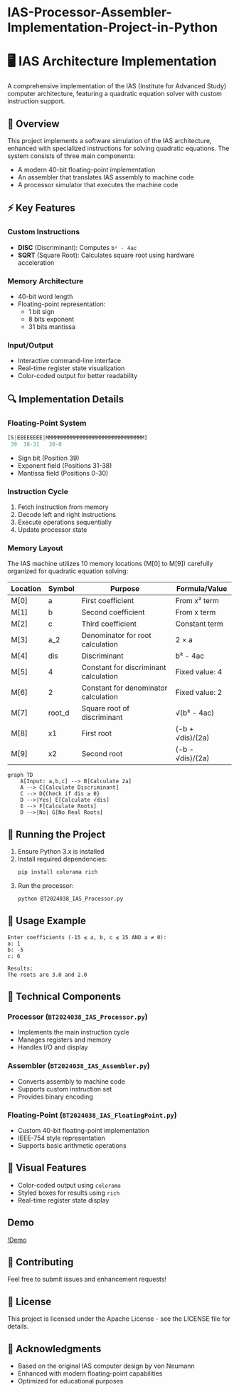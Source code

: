 # IAS-Processor-Assembler-Implementation-Project-in-Python

# 🖥️ IAS Architecture Implementation

A comprehensive implementation of the IAS (Institute for Advanced Study) computer architecture, featuring a quadratic equation solver with custom instruction support.

## 🎯 Overview

This project implements a software simulation of the IAS architecture, enhanced with specialized instructions for solving quadratic equations. The system consists of three main components:
- A modern 40-bit floating-point implementation
- An assembler that translates IAS assembly to machine code
- A processor simulator that executes the machine code

## ⚡ Key Features

### Custom Instructions
- **DISC** (Discriminant): Computes `b² - 4ac`
- **SQRT** (Square Root): Calculates square root using hardware acceleration

### Memory Architecture
- 40-bit word length
- Floating-point representation:
  - 1 bit sign
  - 8 bits exponent
  - 31 bits mantissa

### Input/Output
- Interactive command-line interface
- Real-time register state visualization
- Color-coded output for better readability

## 🔍 Implementation Details

### Floating-Point System
```python
[S|EEEEEEEE|MMMMMMMMMMMMMMMMMMMMMMMMMMMMMMM]
 39  38-31   30-0
```
- Sign bit (Position 39)
- Exponent field (Positions 31-38)
- Mantissa field (Positions 0-30)

### Instruction Cycle
1. Fetch instruction from memory
2. Decode left and right instructions
3. Execute operations sequentially
4. Update processor state

### Memory Layout
The IAS machine utilizes 10 memory locations (M[0] to M[9]) carefully organized for quadratic equation solving:

| Location | Symbol  | Purpose                                    | Formula/Value          |
|----------|---------|--------------------------------------------|-----------------------|
| M[0]     | a       | First coefficient                          | From x² term          |
| M[1]     | b       | Second coefficient                         | From x term           |
| M[2]     | c       | Third coefficient                          | Constant term         |
| M[3]     | a_2     | Denominator for root calculation          | 2 × a                 |
| M[4]     | dis     | Discriminant                              | b² - 4ac              |
| M[5]     | 4       | Constant for discriminant calculation     | Fixed value: 4        |
| M[6]     | 2       | Constant for denominator calculation      | Fixed value: 2        |
| M[7]     | root_d  | Square root of discriminant               | √(b² - 4ac)          |
| M[8]     | x1      | First root                                | (-b + √dis)/(2a)     |
| M[9]     | x2      | Second root                               | (-b - √dis)/(2a)     |

```mermaid
graph TD
    A[Input: a,b,c] --> B[Calculate 2a]
    A --> C[Calculate Discriminant]
    C --> D{Check if dis ≥ 0}
    D -->|Yes| E[Calculate √dis]
    E --> F[Calculate Roots]
    D -->|No| G[No Real Roots]
```

## 🚀 Running the Project

1. Ensure Python 3.x is installed
2. Install required dependencies:
   ```bash
   pip install colorama rich
   ```
3. Run the processor:
   ```bash
   python BT2024038_IAS_Processor.py
   ```

## 📝 Usage Example

```
Enter coefficients (-15 ≤ a, b, c ≤ 15 AND a ≠ 0):
a: 1
b: -5
c: 6

Results:
The roots are 3.0 and 2.0
```

## 🔧 Technical Components

### Processor (`BT2024038_IAS_Processor.py`)
- Implements the main instruction cycle
- Manages registers and memory
- Handles I/O and display

### Assembler (`BT2024038_IAS_Assembler.py`)
- Converts assembly to machine code
- Supports custom instruction set
- Provides binary encoding

### Floating-Point (`BT2024038_IAS_FloatingPoint.py`)
- Custom 40-bit floating-point implementation
- IEEE-754 style representation
- Supports basic arithmetic operations

## 🎨 Visual Features

- Color-coded output using `colorama`
- Styled boxes for results using `rich`
- Real-time register state display

## Demo
[!Demo](https://github.com/user-attachments/assets/7b0c7482-b9cb-461e-9964-b2b39b74d13f)

## 🤝 Contributing

Feel free to submit issues and enhancement requests!

## 📜 License

This project is licensed under the Apache License - see the LICENSE file for details.

## 🙏 Acknowledgments

- Based on the original IAS computer design by von Neumann
- Enhanced with modern floating-point capabilities
- Optimized for educational purposes

